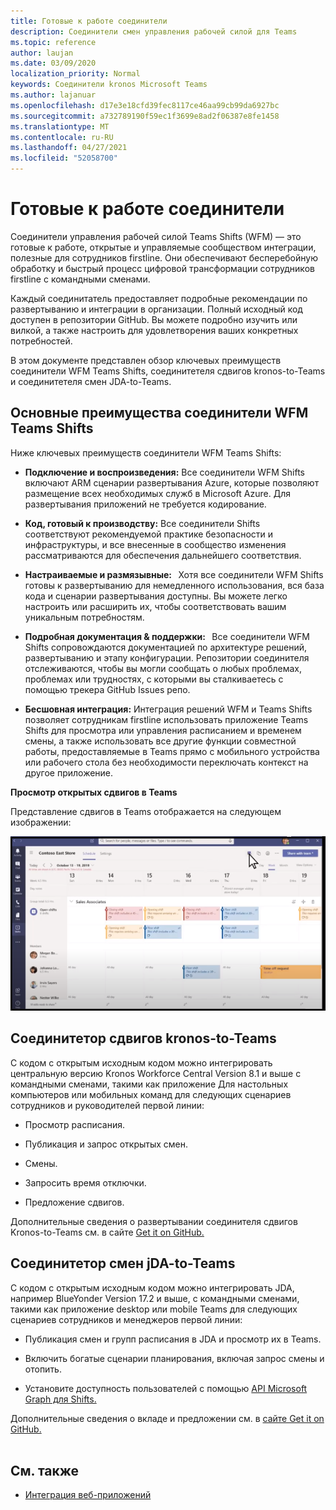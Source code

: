 ```yaml
---
title: Готовые к работе соединители
description: Соединители смен управления рабочей силой для Teams
ms.topic: reference
author: laujan
ms.date: 03/09/2020
localization_priority: Normal
keywords: Соединители kronos Microsoft Teams
ms.author: lajanuar
ms.openlocfilehash: d17e3e18cfd39fec8117ce46aa99cb99da6927bc
ms.sourcegitcommit: a732789190f59ec1f3699e8ad2f06387e8fe1458
ms.translationtype: MT
ms.contentlocale: ru-RU
ms.lasthandoff: 04/27/2021
ms.locfileid: "52058700"
---
```

# <a name="production-ready-shifts-connectors"></a>Готовые к работе соединители  

Соединители управления рабочей силой Teams Shifts (WFM) — это готовые к работе, открытые и управляемые сообществом интеграции, полезные для сотрудников firstline. Они обеспечивают бесперебойную обработку и быстрый процесс цифровой трансформации сотрудников firstline с командными сменами. 

Каждый соединитатель предоставляет подробные рекомендации по развертыванию и интеграции в организации. Полный исходный код доступен в репозитории GitHub. Вы можете подробно изучить или вилкой, а также настроить для удовлетворения ваших конкретных потребностей.   

В этом документе представлен обзор ключевых преимуществ соединители WFM Teams Shifts, соединитетеля сдвигов kronos-to-Teams и соединитетеля смен JDA-to-Teams.

## <a name="key-benefits-of-teams-shifts-wfm-connectors"></a>Основные преимущества соединители WFM Teams Shifts

Ниже ключевых преимуществ соединители WFM Teams Shifts:

* **Подключение и воспроизведения:** Все соединители WFM Shifts включают ARM сценарии развертывания Azure, которые позволяют размещение всех необходимых служб в Microsoft Azure. Для развертывания приложений не требуется кодирование.

* **Код, готовый к производству:** Все соединители Shifts соответствуют рекомендуемой практике безопасности и инфраструктуры, и все внесенные в сообщество изменения рассматриваются для обеспечения дальнейшего соответствия.

* **Настраиваемые и размязывные:**   Хотя все соединители WFM Shifts готовы к развертыванию для немедленного использования, вся база кода и сценарии развертывания доступны. Вы можете легко настроить или расширить их, чтобы соответствовать вашим уникальным потребностям.

* **Подробная документация & поддержки:**   Все соединители WFM Shifts сопровождаются документацией по архитектуре решений, развертыванию и этапу конфигурации. Репозитории соединителя отслеживаются, чтобы вы могли сообщать о любых проблемах, проблемах или трудностях, с которыми вы сталкиваетесь с помощью трекера GitHub Issues репо.

* **Бесшовная интеграция:** Интеграция решений WFM и Teams Shifts позволяет сотрудникам firstline использовать приложение Teams Shifts для просмотра или управления расписанием и временем смены, а также использовать все другие функции совместной работы, предоставляемые в Teams прямо с мобильного устройства или рабочего стола без необходимости переключать контекст на другое приложение.  

**Просмотр открытых сдвигов в Teams** 

Представление сдвигов в Teams отображается на следующем изображении: 

![Open shifts in Teams](../assets/images/teams-open-shifts-view.png)

## <a name="kronos-to-teams-shifts-connector"></a>Соединитетор сдвигов kronos-to-Teams

С кодом с открытым исходным кодом можно интегрировать центральную версию Kronos Workforce Central Version 8.1 и выше с командными сменами, такими как приложение Для настольных компьютеров или мобильных команд для следующих сценариев сотрудников и руководителей первой линии:

* Просмотр расписания.

* Публикация и запрос открытых смен.

* Смены.

* Запросить время отключки.

* Предложение сдвигов.

Дополнительные сведения о развертывании соединителя сдвигов Kronos-to-Teams см. в сайте [Get it on GitHub.](https://aka.ms/KronosShiftsConnector)

## <a name="jda-to-teams-shifts-connector"></a>Соединитетор смен jDA-to-Teams

С кодом с открытым исходным кодом можно интегрировать JDA, например BlueYonder Version 17.2 и выше, с командными сменами, такими как приложение desktop или mobile Teams для следующих сценариев сотрудников и менеджеров первой линии:

* Публикация смен и групп расписания в JDA и просмотр их в Teams.

* Включить богатые сценарии планирования, включая запрос смены и отопить.

* Установите доступность пользователей с помощью [API Microsoft Graph для Shifts.](/graph/api/resources/shift?view=graph-rest-beta&preserve-view=true)

Дополнительные сведения о вкладе и предложении см. в [сайте Get it on GitHub.](https://aka.ms/JDAShiftsConnector)</br></br>

## <a name="see-also"></a>См. также

- [Интеграция веб-приложений](~/samples/integrate-web-apps-overview.md)
